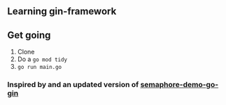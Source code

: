 ## Learning gin-framework

## Get going
1. Clone
2. Do a `go mod tidy`
3. `go run main.go`

### Inspired by and an updated version of [semaphore-demo-go-gin](https://github.com/TomFern/semaphore-demo-go-gin)


